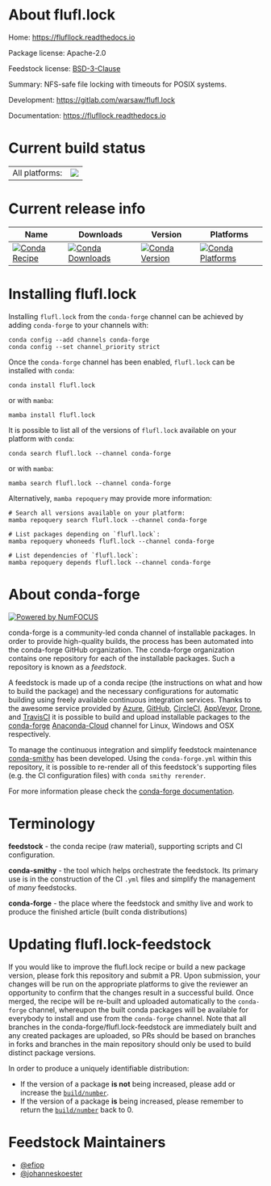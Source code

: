 About flufl.lock
================

Home: https://flufllock.readthedocs.io

Package license: Apache-2.0

Feedstock license: [BSD-3-Clause](https://github.com/conda-forge/flufl.lock-feedstock/blob/main/LICENSE.txt)

Summary: NFS-safe file locking with timeouts for POSIX systems.

Development: https://gitlab.com/warsaw/flufl.lock

Documentation: https://flufllock.readthedocs.io

Current build status
====================


<table><tr><td>All platforms:</td>
    <td>
      <a href="https://dev.azure.com/conda-forge/feedstock-builds/_build/latest?definitionId=6904&branchName=main">
        <img src="https://dev.azure.com/conda-forge/feedstock-builds/_apis/build/status/flufl.lock-feedstock?branchName=main">
      </a>
    </td>
  </tr>
</table>

Current release info
====================

| Name | Downloads | Version | Platforms |
| --- | --- | --- | --- |
| [![Conda Recipe](https://img.shields.io/badge/recipe-flufl.lock-green.svg)](https://anaconda.org/conda-forge/flufl.lock) | [![Conda Downloads](https://img.shields.io/conda/dn/conda-forge/flufl.lock.svg)](https://anaconda.org/conda-forge/flufl.lock) | [![Conda Version](https://img.shields.io/conda/vn/conda-forge/flufl.lock.svg)](https://anaconda.org/conda-forge/flufl.lock) | [![Conda Platforms](https://img.shields.io/conda/pn/conda-forge/flufl.lock.svg)](https://anaconda.org/conda-forge/flufl.lock) |

Installing flufl.lock
=====================

Installing `flufl.lock` from the `conda-forge` channel can be achieved by adding `conda-forge` to your channels with:

```
conda config --add channels conda-forge
conda config --set channel_priority strict
```

Once the `conda-forge` channel has been enabled, `flufl.lock` can be installed with `conda`:

```
conda install flufl.lock
```

or with `mamba`:

```
mamba install flufl.lock
```

It is possible to list all of the versions of `flufl.lock` available on your platform with `conda`:

```
conda search flufl.lock --channel conda-forge
```

or with `mamba`:

```
mamba search flufl.lock --channel conda-forge
```

Alternatively, `mamba repoquery` may provide more information:

```
# Search all versions available on your platform:
mamba repoquery search flufl.lock --channel conda-forge

# List packages depending on `flufl.lock`:
mamba repoquery whoneeds flufl.lock --channel conda-forge

# List dependencies of `flufl.lock`:
mamba repoquery depends flufl.lock --channel conda-forge
```


About conda-forge
=================

[![Powered by
NumFOCUS](https://img.shields.io/badge/powered%20by-NumFOCUS-orange.svg?style=flat&colorA=E1523D&colorB=007D8A)](https://numfocus.org)

conda-forge is a community-led conda channel of installable packages.
In order to provide high-quality builds, the process has been automated into the
conda-forge GitHub organization. The conda-forge organization contains one repository
for each of the installable packages. Such a repository is known as a *feedstock*.

A feedstock is made up of a conda recipe (the instructions on what and how to build
the package) and the necessary configurations for automatic building using freely
available continuous integration services. Thanks to the awesome service provided by
[Azure](https://azure.microsoft.com/en-us/services/devops/), [GitHub](https://github.com/),
[CircleCI](https://circleci.com/), [AppVeyor](https://www.appveyor.com/),
[Drone](https://cloud.drone.io/welcome), and [TravisCI](https://travis-ci.com/)
it is possible to build and upload installable packages to the
[conda-forge](https://anaconda.org/conda-forge) [Anaconda-Cloud](https://anaconda.org/)
channel for Linux, Windows and OSX respectively.

To manage the continuous integration and simplify feedstock maintenance
[conda-smithy](https://github.com/conda-forge/conda-smithy) has been developed.
Using the ``conda-forge.yml`` within this repository, it is possible to re-render all of
this feedstock's supporting files (e.g. the CI configuration files) with ``conda smithy rerender``.

For more information please check the [conda-forge documentation](https://conda-forge.org/docs/).

Terminology
===========

**feedstock** - the conda recipe (raw material), supporting scripts and CI configuration.

**conda-smithy** - the tool which helps orchestrate the feedstock.
                   Its primary use is in the construction of the CI ``.yml`` files
                   and simplify the management of *many* feedstocks.

**conda-forge** - the place where the feedstock and smithy live and work to
                  produce the finished article (built conda distributions)


Updating flufl.lock-feedstock
=============================

If you would like to improve the flufl.lock recipe or build a new
package version, please fork this repository and submit a PR. Upon submission,
your changes will be run on the appropriate platforms to give the reviewer an
opportunity to confirm that the changes result in a successful build. Once
merged, the recipe will be re-built and uploaded automatically to the
`conda-forge` channel, whereupon the built conda packages will be available for
everybody to install and use from the `conda-forge` channel.
Note that all branches in the conda-forge/flufl.lock-feedstock are
immediately built and any created packages are uploaded, so PRs should be based
on branches in forks and branches in the main repository should only be used to
build distinct package versions.

In order to produce a uniquely identifiable distribution:
 * If the version of a package **is not** being increased, please add or increase
   the [``build/number``](https://docs.conda.io/projects/conda-build/en/latest/resources/define-metadata.html#build-number-and-string).
 * If the version of a package **is** being increased, please remember to return
   the [``build/number``](https://docs.conda.io/projects/conda-build/en/latest/resources/define-metadata.html#build-number-and-string)
   back to 0.

Feedstock Maintainers
=====================

* [@efiop](https://github.com/efiop/)
* [@johanneskoester](https://github.com/johanneskoester/)

